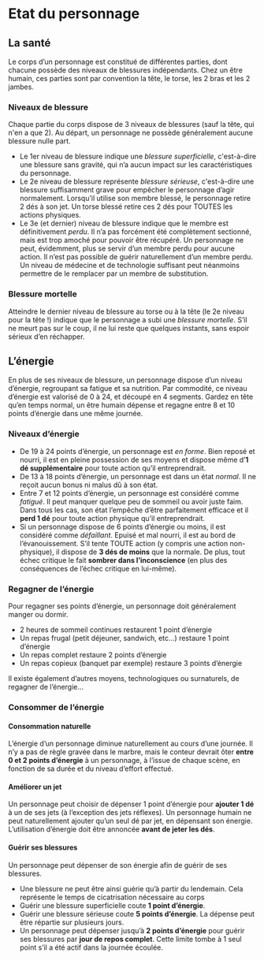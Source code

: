 # Etat du personnage
## La santé
Le corps d’un personnage est constitué de différentes parties, dont chacune possède des niveaux de blessures indépendants. Chez un être humain, ces parties sont par convention la tête, le torse, les 2 bras et les 2 jambes.

### Niveaux de blessure
Chaque partie du corps dispose de 3 niveaux de blessures (sauf la tête, qui n'en a que 2). Au départ, un personnage ne possède généralement aucune blessure nulle part.
- Le 1er niveau de blessure indique une *blessure superficielle*, c'est-à-dire une blessure sans gravité, qui n’a aucun impact sur les caractéristiques du personnage. 
- Le 2e niveau de blessure représente *blessure sérieuse*, c'est-à-dire une blessure suffisamment grave pour empêcher le personnage d’agir normalement. Lorsqu’il utilise son membre blessé, le personnage retire 2 dés à son jet. Un torse blessé retire ces 2 dés pour TOUTES les actions physiques. 
- Le 3e (et dernier) niveau de blessure indique que le membre est définitivement *perdu*. Il n’a pas forcément été complètement sectionné, mais est trop amoché pour pouvoir être récupéré. Un personnage ne peut, évidemment, plus se servir d’un membre perdu pour aucune action.
Il n’est pas possible de guérir naturellement d’un membre perdu. Un niveau de médecine et de technologie suffisant peut néanmoins permettre de le remplacer par un membre de substitution.

### Blessure mortelle
Atteindre le dernier niveau de blessure au torse ou à la tête (le 2e niveau pour la tête !) indique que le personnage a subi une *blessure mortelle*. S’il ne meurt pas sur le coup, il ne lui reste que quelques instants, sans espoir sérieux d’en réchapper.

## L’énergie
En plus de ses niveaux de blessure, un personnage dispose d’un niveau d’énergie, regroupant sa fatigue et sa nutrition. Par commodité, ce niveau d’énergie est valorisé de 0 à 24, et découpé en 4 segments.
Gardez en tête qu’en temps normal, un être humain dépense et regagne entre 8 et 10 points d’énergie dans une même journée. 

### Niveaux d’énergie
- De 19 à 24 points d’énergie, un personnage est *en forme*. Bien reposé et nourri, il est en pleine possession de ses moyens et dispose même d’**1 dé supplémentaire** pour toute action qu’il entreprendrait.
- De 13 à 18 points d’énergie, un personnage est dans un état *normal*. Il ne reçoit aucun bonus ni malus dû à son état.
- Entre 7 et 12 points d’énergie, un personnage est considéré comme *fatigué*. Il peut manquer quelque peu de sommeil ou avoir juste faim. Dans tous les cas, son état l’empêche d’être parfaitement efficace et il **perd 1 dé** pour toute action physique qu’il entreprendrait.
- Si un personnage dispose de 6 points d’énergie ou moins, il est considéré comme *défaillant*. Epuisé et mal nourri, il est au bord de l’évanouissement. S’il tente TOUTE action (y compris une action non-physique), il dispose de **3 dés de moins** que la normale. De plus, tout échec critique le fait **sombrer dans l’inconscience** (en plus des conséquences de l’échec critique en lui-même).

### Regagner de l’énergie
Pour regagner ses points d’énergie, un personnage doit généralement manger ou dormir.
-    2 heures de sommeil continues restaurent 1 point d’énergie
-    Un repas frugal (petit déjeuner, sandwich, etc…) restaure 1 point d’énergie
-    Un repas complet restaure 2 points d’énergie
-    Un repas copieux (banquet par exemple) restaure 3 points d’énergie

Il existe également d’autres moyens, technologiques ou surnaturels, de regagner de l’énergie…

### Consommer de l’énergie
#### Consommation naturelle
L’énergie d’un personnage diminue naturellement au cours d’une journée. Il n’y a pas de règle gravée dans le marbre, mais le conteur devrait ôter **entre 0 et 2 points d’énergie** à un personnage, à l’issue de chaque scène, en fonction de sa durée et du niveau d’effort effectué.

#### Améliorer un jet
Un personnage peut choisir de dépenser 1 point d’énergie pour **ajouter 1 dé** à un de ses jets (à l’exception des jets réflexes). Un personnage humain ne peut naturellement ajouter qu’un seul dé par jet, en dépensant son énergie. 
L’utilisation d’énergie doit être annoncée **avant de jeter les dés**. 

#### Guérir ses blessures
Un personnage peut dépenser de son énergie afin de guérir de ses blessures. 
-    Une blessure ne peut être ainsi guérie qu’à partir du lendemain. Cela représente le temps de cicatrisation nécessaire au corps
-    Guérir une blessure superficielle coute **1 point d’énergie**.
-    Guérir une blessure sérieuse coute **5 points d’énergie**. La dépense peut être répartie sur plusieurs jours.
-    Un personnage peut dépenser jusqu’à **2 points d’énergie** pour guérir ses blessures par **jour de repos complet**. Cette limite tombe à 1 seul point s’il a été actif dans la journée écoulée.
